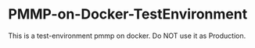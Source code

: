 # PMMP-on-Docker-TestEnvironment
This is a test-environment pmmp on docker. Do NOT use it as Production.
